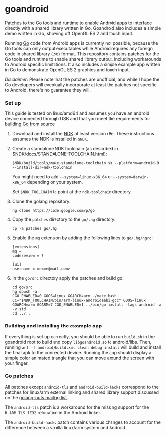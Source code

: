 goandroid
=========

Patches to the Go tools and runtime to enable Android apps to interface directly with a shared library written in Go. Goandroid also includes a simple demo written in Go, showing off OpenGL ES 2 and touch input.

Running [Go](http://golang.org) code from Android apps is currently not possible, because the Go tools can only output executables while Android requires any foreign code in shared library (.so) format. This repository contains patches for the Go tools and runtime to enable shared library output, including workarounds to Android specific limitations. It also includes a simple example app written in Go to demonstrate OpenGL ES 2 graphics and touch input.

*Disclaimer*: Please note that the patches are unofficial, and while I hope the Go developers will eventually incorporate at least the patches not specific to Android, there's no guarantee they will.

### Set up ###

This guide is tested on linux/amd64 and assumes you have an android device connected through USB and that you meet the requirements for [building Go from source](http://golang.org/doc/install/source).

1. Download and install the [NDK](http://developer.android.com/tools/sdk/ndk/index.html) at least version r8e. These instructions assumes the NDK is installed in `$NDK`.
2. Create a standalone NDK toolchain (as described in $NDK/docs/STANDALONE-TOOLCHAIN.html):

	`$NDK/build/tools/make-standalone-toolchain.sh --platform=android-9 --install-dir=ndk-toolchain`

	You might need to add `--system=linux-x86_64` or `--system=darwin-x86_64` depending on your system.

	Set `$NDK_TOOLCHAIN` to point at the `ndk-toolchain` directory

3. Clone the golang repository:

	`hg clone https://code.google.com/p/go`

4. Copy the `patches` directory  to the `go/.hg` directory:

	`cp -a patches go/.hg`

5. Enable the `mq` extension by adding the following lines to `go/.hg/hgrc`:

	```
	[extensions]  
	mq =
	codereview = !

	[ui]  
	username = me<me@mail.com>
	```

6. In the `go/src` directory apply the patches and build go:

	```
	cd go/src  
	hg qpush -a  
	CGO_ENABLED=0 GOOS=linux GOARCH=arm ./make.bash  
	CC="$NDK_TOOLCHAIN/bin/arm-linux-androideabi-gcc" GOOS=linux GOARCH=arm GOARM=7 CGO_ENABLED=1 ../bin/go install -tags android -a -v std  
	cd ../..
	```

### Building and installing the example app ###

If everything is set up correctly, you should be able to run `build.sh` in the goandroid root to build and copy `libgoandroid.so` to android/libs. Then, running `ant -f android/build.xml clean debug install` will build and install the final apk to the connected device. Running the app should display a simple color animated triangle that you can move around the screen with your finger.

### Go patches ###

All patches except `android-tls` and `android-build-hacks` correspond to the patches for linux/arm external linking and shared library support discussed on the [golang-nuts mailing list](https://groups.google.com/d/msg/golang-nuts/zmjXkGrEx6Q/L4R8qyw7WW4J).

The `android-tls` patch is a workaround for the missing support for the `R_ARM_TLS_IE32` relocation in the Android linker.

The `android-build-hacks` patch contains various changes to account for the difference between a vanilla linux/arm system and Android.
